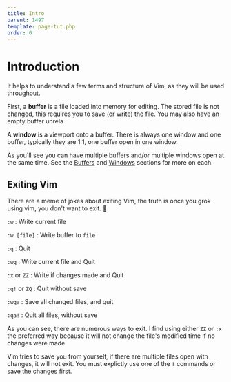 ```yaml
---
title: Intro
parent: 1497
template: page-tut.php
order: 0
---
```


# Introduction

It helps to understand a few terms and structure of Vim, as they will be used throughout.

First, a **buffer** is a file loaded into memory for editing. The stored file is not changed, this requires you to save (or write) the file. You may also have an empty buffer unrela

A **window** is a viewport onto a buffer. There is always one window and one buffer, typically they are 1:1, one buffer open in one window.

As you'll see you can have multiple buffers and/or multiple windows open at the same time. See the [Buffers](/working-with-vim/buffers/) and [Windows](/working-with-vim/windows/) sections for more on each.

## Exiting Vim

There are a meme of jokes about exiting Vim, the truth is once you grok using vim, you don't want to exit. 🙂

`:w`
: Write current file

`:w [file]`
: Write buffer to `file`

`:q`
: Quit

`:wq`
: Write current file and Quit

`:x` or `ZZ`
: Write if changes made and Quit

`:q!` or `ZQ`
: Quit without save

`:wqa`
: Save all changed files, and quit

`:qa!`
: Quit all files, without save

As you can see, there are numerous ways to exit. I find using either `ZZ` or `:x` the preferred way because it will not change the file's modified time if no changes were made.

Vim tries to save you from yourself, if there are multiple files open with changes, it will not exit. You must explictly use one of the `!` commands or save the changes first.

